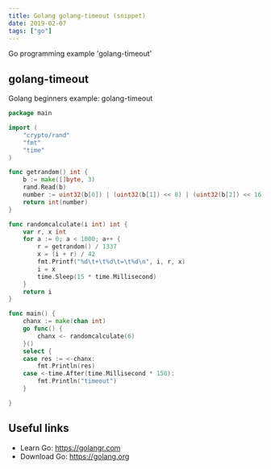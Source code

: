 ```yaml
---
title: Golang golang-timeout (snippet)
date: 2019-02-07
tags: ["go"]
---
```

Go programming example 'golang-timeout'


## golang-timeout

Golang beginners example: golang-timeout

```go
package main

import (
	"crypto/rand"
	"fmt"
	"time"
)

func getrandom() int {
	b := make([]byte, 3)
	rand.Read(b)
	number := uint32(b[0]) | (uint32(b[1]) << 8) | (uint32(b[2]) << 16)
	return int(number)
}

func randomcalculate(i int) int {
	var r, x int
	for a := 0; a < 1000; a++ {
		r = getrandom() / 1337
		x = (i + r) / 42
		fmt.Printf("%d\t+\t%d\t=\t%d\n", i, r, x)
		i = x
		time.Sleep(15 * time.Millisecond)
	}
	return i
}

func main() {
	chanx := make(chan int)
	go func() {
		chanx <- randomcalculate(6)
	}()
	select {
	case res := <-chanx:
		fmt.Println(res)
	case <-time.After(time.Millisecond * 150):
		fmt.Println("timeout")
	}

}

```

## Useful links

- Learn Go: https://golangr.com
- Download Go: https://golang.org
